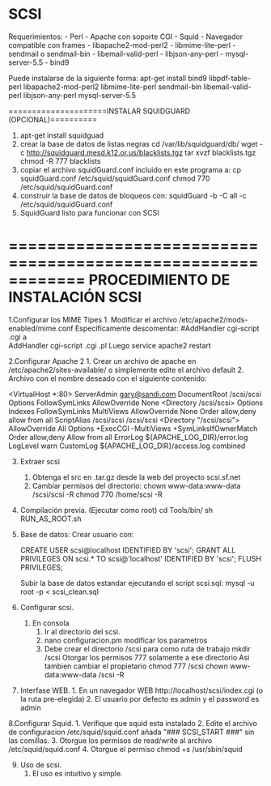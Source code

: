 SCSI
==================================
Requerimientos:
	- Perl
	- Apache con soporte CGI
	- Squid
	- Navegador compatible con frames
        - libapache2-mod-perl2
        - libmime-lite-perl
        - sendmail o sendmail-bin
        - libemail-valid-perl
        - libjson-any-perl
        - mysql-server-5.5
        - bind9

Puede instalarse de la siguiente forma:
    apt-get install bind9 libpdf-table-perl libapache2-mod-perl2  libmime-lite-perl sendmail-bin libemail-valid-perl libjson-any-perl mysql-server-5.5

=====================INSTALAR SQUIDGUARD (OPCIONAL)==========

1. apt-get install squidguad
2. crear la base de datos de listas negras
    cd /var/lib/squidguard/db/
    wget -c http://squidguard.mesd.k12.or.us/blacklists.tgz
    tar xvzf blacklists.tgz
    chmod -R 777 blacklists
3. copiar el archivo squidGuard.conf incluido en este programa a:
    cp squidGuard.conf /etc/squid/squidGuard.conf
    chmod 770 /etc/squid/squidGuard.conf
4. construir la base de datos de bloqueos con:
    squidGuard -b -C all -c /etc/squid/squidGuard.conf
5. SquidGuard listo para funcionar con SCSI

============================================================
PROCEDIMIENTO DE INSTALACIÓN SCSI
============================================================

1.Configurar los MIME Tipes
	1. Modificar el archivo /etc/apache2/mods-enabled/mime.conf
	Especificamente descomentar:
            #AddHandler cgi-script .cgi
	a	
            AddHandler cgi-script .cgi .pl
	Luego 
            service apache2 restart

2.Configurar Apache 2
	1. Crear un archivo de apache en /etc/apache2/sites-available/
            o simplemente edite el archivo default
	2. Archivo con el nombre deseado con el siguiente contenido:

<VirtualHost *:80>
        ServerAdmin gary@sandi.com
        DocumentRoot /scsi/scsi
        <Directory />
                Options FollowSymLinks
                AllowOverride None
        </Directory>
        <Directory /scsi/scsi>
                Options Indexes FollowSymLinks MultiViews
                AllowOverride None
                Order allow,deny
                allow from all
        </Directory>
        ScriptAlias /scsi/scsi /scsi/scsi
        <Directory "/scsi/scsi">
                AllowOverride All
                Options +ExecCGI -MultiViews +SymLinksIfOwnerMatch
                Order allow,deny
                Allow from all
        </Directory>
        ErrorLog ${APACHE_LOG_DIR}/error.log
        LogLevel warn
        CustomLog ${APACHE_LOG_DIR}/access.log combined
</VirtualHost>

3. Extraer scsi
	1. Obtenga el src en .tar.gz desde la web del proyecto scsi.sf.net
	2. Cambiar permisos del directorio:
		chown www-data:www-data /scsi/scsi -R
		chmod 770 /home/scsi -R


4. Compilación previa. (Ejecutar como root)
    cd Tools/bin/
    sh RUN_AS_ROOT.sh

5. Base de datos:
    Crear usuario con:

    CREATE USER scsi@localhost IDENTIFIED BY 'scsi';
    GRANT ALL PRIVILEGES ON scsi.* TO scsi@'localhost' IDENTIFIED BY 'scsi';
    FLUSH PRIVILEGES;

    Subir la base de datos estandar ejecutando el script scsi.sql:
    mysql -u root -p < scsi_clean.sql 

6. Configurar scsi.
	1. En consola
		1. Ir al directorio del scsi.
		2. nano configuracion.pm modificar los parametros
		3. Debe crear el directorio /scsi para como ruta de trabajo
			mkdir /scsi
		   Otorgar los permisos 777 solamente a ese directorio
		   Asi tambien cambiar el propietario
		   	chmod 777 /scsi
		   	chown www-data:www-data /scsi -R
		
7. Interfase WEB.
        1. En un navegador WEB http://localhost/scsi/index.cgi (o la ruta pre-elegida)
        2. El usuario por defecto es admin y el password es admin
		
8.Configurar Squid.
	1. Verifique que squid esta instalado
	2. Edite el archivo de configuracion /etc/squid/squid.conf
	   añada "### SCSI_START ###" sin las comillas.
	3. Otorgue los permisos de read/write al archivo /etc/squid/squid.conf
	4. Otorgue el permiso chmod +s /usr/sbin/squid
	
9. Uso de scsi.
	1. El uso es intuitivo y simple.

